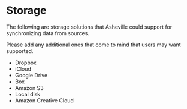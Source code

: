# Storage
The following are storage solutions that Asheville could support for synchronizing data from sources.

Please add any additional ones that come to mind that users may want supported.

* Dropbox
* iCloud
* Google Drive
* Box
* Amazon S3
* Local disk
* Amazon Creative Cloud
